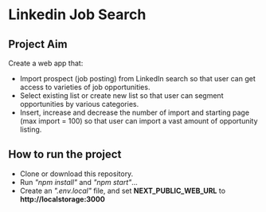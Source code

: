 # Linkedin Job Search

## Project Aim

Create a web app that:

-   Import prospect (job posting) from LinkedIn search so that user can get access to varieties of job opportunities.
-   Select existing list or create new list so that user can segment opportunities by various categories.
-   Insert, increase and decrease the number of import and starting page (max import = 100) so that user can import a vast amount of opportunity listing.

## How to run the project

-   Clone or download this repository.
-   Run _"npm install"_ and _"npm start"_...
-   Create an _".env.local"_ file, and set **NEXT_PUBLIC_WEB_URL** to **http://localstorage:3000**

